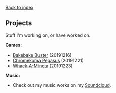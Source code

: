<a href="/index.html">Back to index</a>

## Projects

Stuff I'm working on, or have worked on.

<b>Games:</b>
- <a href="/projects/games/bakebakebuster.html">Bakebake Buster</a> (20191216)
- <a href="/projects/games/chromekomapegasus.html">Chromekoma Pegasus</a> (20191221)
- <a href="/projects/games/whackamineta.html">Whack-A-Mineta</a> (20191223)

<b>Music:</b>
- Check out my music works on my <a href="https://soundcloud.com/kateten">Soundcloud</a>.
